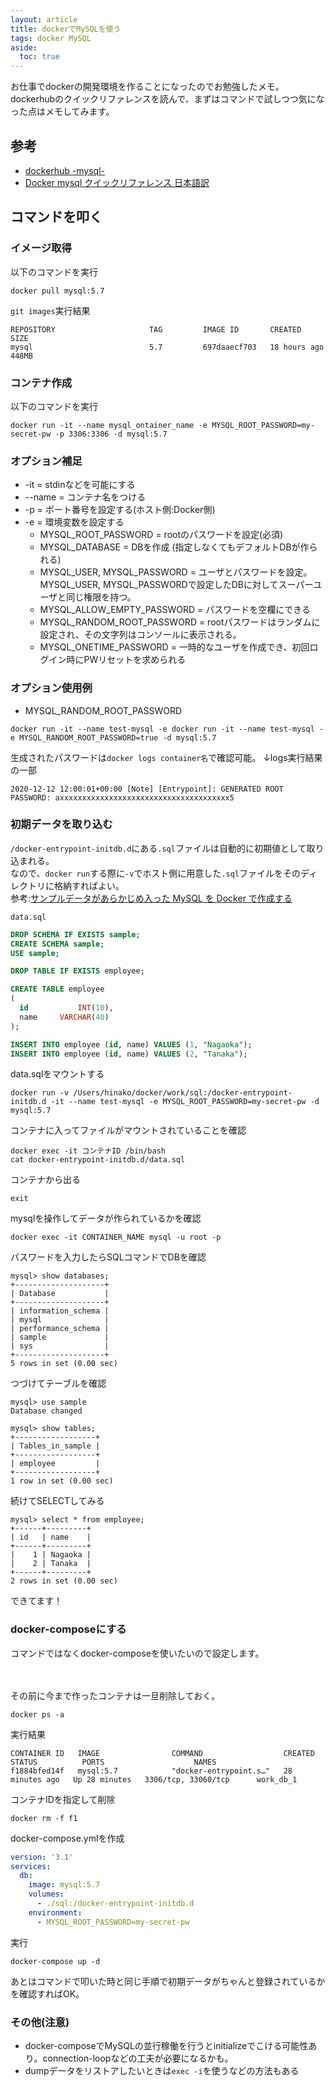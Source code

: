 ```yaml
---
layout: article
title: dockerでMySQLを使う
tags: docker MySQL
aside:
  toc: true
---
```



お仕事でdockerの開発環境を作ることになったのでお勉強したメモ。
dockerhubのクイックリファレンスを読んで、まずはコマンドで試しつつ気になった点はメモしてみます。

## 参考
- [dockerhub -mysql-](https://hub.docker.com/_/mysql)
- [Docker mysql クイックリファレンス 日本語訳](https://qiita.com/JhonnyBravo/items/1643569510bc6fcd7189)

## コマンドを叩く

### イメージ取得

以下のコマンドを実行
```
docker pull mysql:5.7
```

`git images`実行結果
```
REPOSITORY                     TAG         IMAGE ID       CREATED         SIZE
mysql                          5.7         697daaecf703   18 hours ago    448MB
```

### コンテナ作成

以下のコマンドを実行

```
docker run -it --name mysql_ontainer_name -e MYSQL_ROOT_PASSWORD=my-secret-pw -p 3306:3306 -d mysql:5.7
```

### オプション補足
- -it = stdinなどを可能にする
- --name = コンテナ名をつける
- -p = ポート番号を設定する(ホスト側:Docker側)
- -e = 環境変数を設定する
  - MYSQL_ROOT_PASSWORD = rootのパスワードを設定(必須)
  - MYSQL_DATABASE = DBを作成 (指定しなくてもデフォルトDBが作られる)
  - MYSQL_USER, MYSQL_PASSWORD = ユーザとパスワードを設定。MYSQL_USER, MYSQL_PASSWORDで設定したDBに対してスーパーユーザと同じ権限を持つ。
  - MYSQL_ALLOW_EMPTY_PASSWORD = パスワードを空欄にできる
  - MYSQL_RANDOM_ROOT_PASSWORD = rootパスワードはランダムに設定され、その文字列はコンソールに表示される。
  - MYSQL_ONETIME_PASSWORD = 一時的なユーザを作成でき、初回ログイン時にPWリセットを求められる

### オプション使用例
- MYSQL_RANDOM_ROOT_PASSWORD
```
docker run -it --name test-mysql -e docker run -it --name test-mysql -e MYSQL_RANDOM_ROOT_PASSWORD=true -d mysql:5.7
```

生成されたパスワードは`docker logs container名`で確認可能。
↓logs実行結果の一部
```
2020-12-12 12:00:01+00:00 [Note] [Entrypoint]: GENERATED ROOT PASSWORD: axxxxxxxxxxxxxxxxxxxxxxxxxxxxxxxxxxxxxx5
```

### 初期データを取り込む
`/docker-entrypoint-initdb.d`にある`.sql`ファイルは自動的に初期値として取り込まれる。
<br />
なので、`docker run`する際に`-v`でホスト側に用意した`.sql`ファイルをそのディレクトリに格納すればよい。
<br />
参考:[サンプルデータがあらかじめ入った MySQL を Docker で作成する](https://www.xlsoft.com/jp/blog/blog/2019/10/09/post-7617/)

`data.sql`
```sql
DROP SCHEMA IF EXISTS sample;
CREATE SCHEMA sample;
USE sample;

DROP TABLE IF EXISTS employee;

CREATE TABLE employee
(
  id           INT(10),
  name     VARCHAR(40)
);

INSERT INTO employee (id, name) VALUES (1, "Nagaoka");
INSERT INTO employee (id, name) VALUES (2, "Tanaka");
```

data.sqlをマウントする

```
docker run -v /Users/hinako/docker/work/sql:/docker-entrypoint-initdb.d -it --name test-mysql -e MYSQL_ROOT_PASSWORD=my-secret-pw -d mysql:5.7
```

コンテナに入ってファイルがマウントされていることを確認
```
docker exec -it コンテナID /bin/bash
cat docker-entrypoint-initdb.d/data.sql
```

コンテナから出る
```
exit
```

mysqlを操作してデータが作られているかを確認
```
docker exec -it CONTAINER_NAME mysql -u root -p
```

パスワードを入力したらSQLコマンドでDBを確認

```
mysql> show databases;
+--------------------+
| Database           |
+--------------------+
| information_schema |
| mysql              |
| performance_schema |
| sample             |
| sys                |
+--------------------+
5 rows in set (0.00 sec)

```

つづけてテーブルを確認

```
mysql> use sample
Database changed

mysql> show tables;
+------------------+
| Tables_in_sample |
+------------------+
| employee         |
+------------------+
1 row in set (0.00 sec)

```

続けてSELECTしてみる
```
mysql> select * from employee;
+------+---------+
| id   | name    |
+------+---------+
|    1 | Nagaoka |
|    2 | Tanaka  |
+------+---------+
2 rows in set (0.00 sec)

```
できてます！

### docker-composeにする

コマンドではなくdocker-composeを使いたいので設定します。

<br />
<br />
その前に今まで作ったコンテナは一旦削除しておく。


```
docker ps -a
```

実行結果
```
CONTAINER ID   IMAGE                COMMAND                  CREATED          STATUS          PORTS                    NAMES
f1884bfed14f   mysql:5.7            "docker-entrypoint.s…"   28 minutes ago   Up 28 minutes   3306/tcp, 33060/tcp      work_db_1
```

コンテナIDを指定して削除
```
docker rm -f f1
```

docker-compose.ymlを作成
```yaml
version: '3.1'
services:
  db:
    image: mysql:5.7
    volumes:
      - ./sql:/docker-entrypoint-initdb.d
    environment:
      - MYSQL_ROOT_PASSWORD=my-secret-pw
```

実行
```
docker-compose up -d
```

あとはコマンドで叩いた時と同じ手順で初期データがちゃんと登録されているかを確認すればOK。

### その他(注意)
- docker-composeでMySQLの並行稼働を行うとinitializeでこける可能性あり。connection-loopなどの工夫が必要になるかも。
- dumpデータをリストアしたいときは`exec -i`を使うなどの方法もある

